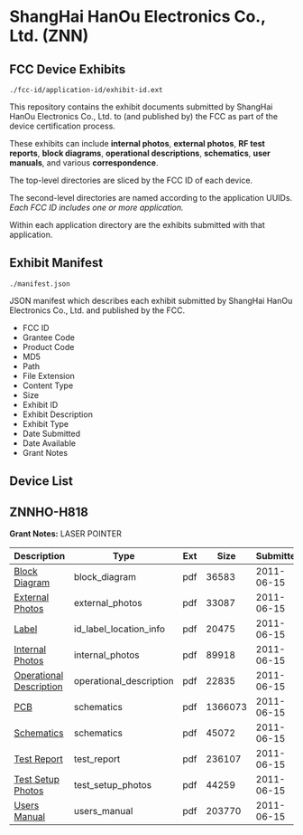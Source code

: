 # ShangHai HanOu Electronics Co., Ltd. (ZNN)
## FCC Device Exhibits

```
./fcc-id/application-id/exhibit-id.ext
```

This repository contains the exhibit documents submitted by ShangHai HanOu Electronics Co., Ltd. to (and published by) the FCC as part of the device certification process.

These exhibits can include **internal photos**, **external photos**, **RF test reports**, **block diagrams**, **operational descriptions**, **schematics**, **user manuals**, and various **correspondence**.

The top-level directories are sliced by the FCC ID of each device.

The second-level directories are named according to the application UUIDs. *Each FCC ID includes one or more application.*

Within each application directory are the exhibits submitted with that application. 

## Exhibit Manifest

```
./manifest.json
```

JSON manifest which describes each exhibit submitted by ShangHai HanOu Electronics Co., Ltd. and published by the FCC.

- FCC ID
- Grantee Code
- Product Code
- MD5
- Path
- File Extension
- Content Type
- Size
- Exhibit ID
- Exhibit Description
- Exhibit Type
- Date Submitted
- Date Available
- Grant Notes

## Device List
## ZNNHO-H818
**Grant Notes:** LASER POINTER

| Description | Type | Ext | Size | Submitted | Available |
| ----------- | ---- | --- | ---- | --------- | --------- |
| [Block Diagram](ZNNHO-H818/53c730d2b718c5f3b9bd88565eda71bd/1483427.pdf) | block_diagram | pdf | 36583 | 2011-06-15 | 2011-06-15 |
| [External Photos](ZNNHO-H818/53c730d2b718c5f3b9bd88565eda71bd/1483428.pdf) | external_photos | pdf | 33087 | 2011-06-15 | 2011-06-15 |
| [Label](ZNNHO-H818/53c730d2b718c5f3b9bd88565eda71bd/1483430.pdf) | id_label_location_info | pdf | 20475 | 2011-06-15 | 2011-06-15 |
| [Internal Photos](ZNNHO-H818/53c730d2b718c5f3b9bd88565eda71bd/1483429.pdf) | internal_photos | pdf | 89918 | 2011-06-15 | 2011-06-15 |
| [Operational Description](ZNNHO-H818/53c730d2b718c5f3b9bd88565eda71bd/1483431.pdf) | operational_description | pdf | 22835 | 2011-06-15 | 2011-06-15 |
| [PCB](ZNNHO-H818/53c730d2b718c5f3b9bd88565eda71bd/1483432.pdf) | schematics | pdf | 1366073 | 2011-06-15 | 2011-06-15 |
| [Schematics](ZNNHO-H818/53c730d2b718c5f3b9bd88565eda71bd/1483433.pdf) | schematics | pdf | 45072 | 2011-06-15 | 2011-06-15 |
| [Test Report](ZNNHO-H818/53c730d2b718c5f3b9bd88565eda71bd/1483434.pdf) | test_report | pdf | 236107 | 2011-06-15 | 2011-06-15 |
| [Test Setup Photos](ZNNHO-H818/53c730d2b718c5f3b9bd88565eda71bd/1483436.pdf) | test_setup_photos | pdf | 44259 | 2011-06-15 | 2011-06-15 |
| [Users Manual](ZNNHO-H818/53c730d2b718c5f3b9bd88565eda71bd/1483438.pdf) | users_manual | pdf | 203770 | 2011-06-15 | 2011-06-15 |
